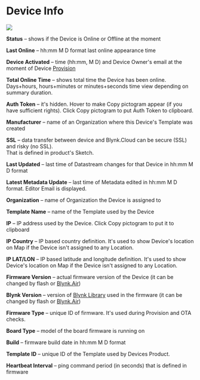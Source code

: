# Device Info

![](https://user-images.githubusercontent.com/72824404/120794875-73b94580-c541-11eb-875a-7ef678b96168.png)

**Status** – shows if the Device is Online or Offline at the moment

**Last Online** – hh:mm M D format last online appearance time

**Device Activated** – time \(hh:mm, M D\) and Device Owner's email at the moment of Device [Provision](../../../troubleshooting/wifi-provisioning.md)

**Total Online Time** – shows total time the Device has been online.  
Days+hours, hours+minutes or minutes+seconds time view depending on summary duration.

**Auth Token** – it's hidden. Hover to make Copy pictogram appear \(if you have sufficient rights\). Click Copy pictogram to put Auth Token to clipboard.

**Manufacturer** – name of an Organization where this Device's Template was created

**SSL** – data transfer between device and Blynk.Cloud can be secure \(SSL\) and risky \(no SSL\).  
That is defined in product's Sketch.

**Last Updated** – last time of Datastream changes for that Device in hh:mm M D format

**Latest Metadata Update** – last time of Metadata edited in hh:mm M D format. Editor Email is displayed.

**Organization** – name of Organization the Device is assigned to

**Template Name** – name of the Template used by the Device

**IP** – IP address used by the Device. Click Copy pictogram to put it to clipboard

**IP Country** – IP based country definition. It's used to show Device's location on Map if the Device isn't assigned to any Location.

**IP LAT/LON** – IP based latitude and longitude definition. It's used to show Device's location on Map if the Device isn't assigned to any Location.

**Firmware Version** – actual firmware version of the Device \(it can be changed by flash or [Blynk.Air](https://github.com/blynkkk/docs/tree/734d666b5b4e7a337c0659a96502e484d15a5d8e/blynk.console/blynk.air)\)

**Blynk Version** – version of [Blynk Library](../../../downloads/blynk.edgent.md) used in the firmware \(it can be changed by flash or [Blynk.Air](https://github.com/blynkkk/docs/tree/734d666b5b4e7a337c0659a96502e484d15a5d8e/blynk.console/blynk.air)\)

**Firmware Type** – unique ID of firmware. It's used during Provision and OTA checks.

**Board Type** – model of the board firmware is running on

**Build** – firmware build date in hh:mm M D format

**Template ID** – unique ID of the Template used by Devices Product.

**Heartbeat Interval** – ping command period \(in seconds\) that is defined in firmware

